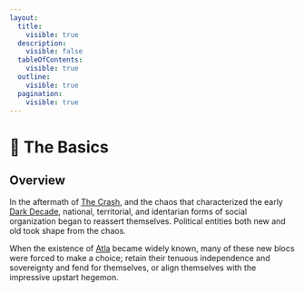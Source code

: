 ```yaml
---
layout:
  title:
    visible: true
  description:
    visible: false
  tableOfContents:
    visible: true
  outline:
    visible: true
  pagination:
    visible: true
---
```


# 🔵 The Basics

## Overview

In the aftermath of [The Crash](../history/the-crash.md), and the chaos that characterized the early [Dark Decade](../history/the-dark-decade.md), national, territorial, and identarian forms of social organization began to reassert themselves. Political entities both new and old took shape from the chaos.

When the existence of [Atla](../gata/key-locations/atla.md) became widely known, many of these new blocs were forced to make a choice; retain their tenuous independence and sovereignty and fend for themselves, or align themselves with the impressive upstart hegemon.
